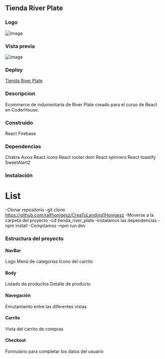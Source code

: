 ## Tienda River Plate

### Logo
![image](https://tiendariver.vteximg.com.br/arquivos/newLogo_1200x300_rojoynegro.png?v=637838351505300000)

### Vista previa
![image](../tienda_river_plate/src/assets/Grabación%20de%20pantalla%202024-07-16%20002608.gif)

### Deploy
[Tienda River Plate](https://main--proyectoreact-honigesz.netlify.app/)

### Descripcion
Ecommerce de indumentaria de River Plate creado para el curso de React en CoderHouse.

### Construido
React
Firebase

### Dependencias
Chakra
Axios
React icons
React router dom
React spinners
React toastify
SweetAlert2

### Instalación
# List
-Clonar repositorio
    -git clone https://github.com/ralfhonigesz/CreaTuLanding1Honigesz
-Moverse a la carpeta del proyecto
    -cd tienda_river_plate
-Instalamos las dependencias
    -npm install
-Compilamos
    -npm run dev

### Estructura del proyecto
#### NavBar
Logo
Menú de categorías
Ícono del carrito

#### Body
Listado de productos
Detalle de producto

#### Navegación
Enrutamiento entre las diferentes vistas

#### Carrito
Vista del carrito de compras

#### Checkout
Formulario para completar los datos del usuario

